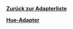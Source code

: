 [**Zurück zur Adapterliste**](/adapterref/adapterliste.md)

[**Hue-Adapter**](/adapterref/docs/iobroker.hue/de/README.md)
